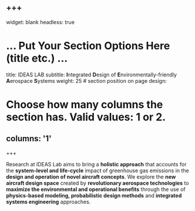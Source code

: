 +++
---
widget: blank
headless: true

# ... Put Your Section Options Here (title etc.) ...
title: IDEAS LAB
subtitle: **I**ntegrated **D**esign of **E**nvironmentally-friendly **A**erospace **S**ystems
weight: 25  # section position on page
design:
  # Choose how many columns the section has. Valid values: 1 or 2.
  columns: '1'
---

+++

Research at IDEAS Lab aims to bring a **holistic approach** that accounts for the **system-level and life-cycle** impact of greenhouse gas emissions in the **design and operation of novel aircraft concepts**. We explore the **new aircraft design space** created by **revolutionary aerospace technologies** to **maximize the environmental and operational benefits** through the use of **physics-based modeling, probabilistic design methods** and **integrated systems engineering** approaches.

